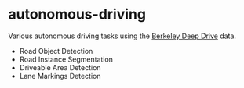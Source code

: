 # autonomous-driving
Various autonomous driving tasks using the [Berkeley Deep Drive](https://bdd-data.berkeley.edu/) data.

- Road Object Detection
- Road Instance Segmentation
- Driveable Area Detection
- Lane Markings Detection

